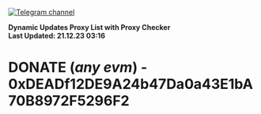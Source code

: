 [![Telegram channel](https://img.shields.io/endpoint?url=https://runkit.io/damiankrawczyk/telegram-badge/branches/master?url=https://t.me/n4z4v0d)](https://t.me/n4z4v0d) 

**Dynamic Updates Proxy List with Proxy Checker**  
**Last Updated: 21.12.23 03:16**

# DONATE (_any evm_) - 0xDEADf12DE9A24b47Da0a43E1bA70B8972F5296F2
